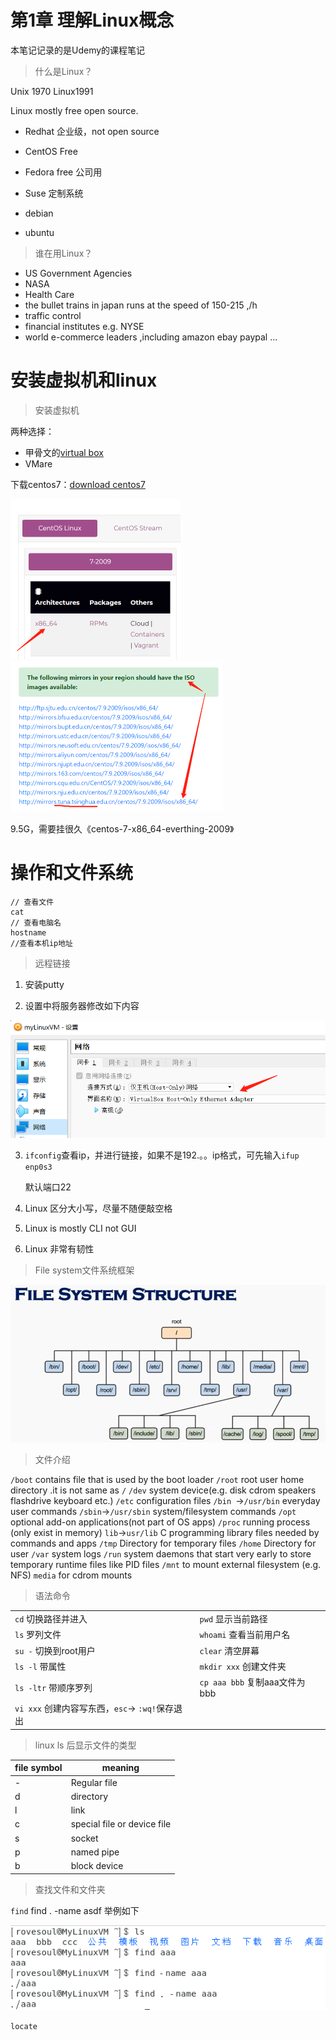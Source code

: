 # 第1章 理解Linux概念

本笔记记录的是Udemy的课程笔记

> 什么是Linux？

Unix 1970   Linux1991

Linux mostly free   open source.

* Redhat 	企业级，not open source

* CentOS Free

* Fedora free 公司用

* Suse  定制系统
* debian
* ubuntu 

> 谁在用Linux？

- US Government Agencies
- NASA
- Health Care
- the bullet trains in japan runs at the speed of 150-215 ,/h 
- traffic control
- financial institutes e.g. NYSE
- world e-commerce leaders ,including amazon ebay paypal ...

# 安装虚拟机和linux

> 安装虚拟机

两种选择：

- 甲骨文的[virtual box](https://www.virtualbox.org/wiki/Downloads)   
- VMare

下载centos7：[download centos7](https://www.centos.org/download/)



<img src="笔记素材图/image-20220830013510751.png" alt="image-20220830013510751" style="zoom:50%;" />

<img src="笔记素材图/image-20220830013632861.png" alt="image-20220830013632861" style="zoom:50%;" />

9.5G，需要挂很久《centos-7-x86_64-everthing-2009》

# 操作和文件系统

```shell
// 查看文件
cat
// 查看电脑名
hostname
//查看本机ip地址
```

> 远程链接

1. 安装putty

2. 设置中将服务器修改如下内容

![image-20220830234551462](笔记素材图/image-20220830234551462.png)

3. `ifconfig`查看ip，并进行链接，如果不是192.。。ip格式，可先输入`ifup enp0s3`

   默认端口22

4. Linux 区分大小写，尽量不随便敲空格

5. Linux is mostly CLI not GUI

6. Linux 非常有韧性

>  File system文件系统框架

![image-20220831001959862](笔记素材图/image-20220831001959862.png)

> 文件介绍

`/boot`   contains file that is used by the boot loader
`/root`   root user home directory .it is not same as `/`
`/dev`     system device(e.g. disk cdrom speakers flashdrive keyboard etc.)
`/etc`     configuration files
`/bin `->`/usr/bin` everyday user commands
`/sbin`->`/usr/sbin`  system/filesystem commands
`/opt`     optional add-on applications(not part of OS apps)
`/proc`   running process (only exist in memory)
`lib`->`usr/lib`  C programming library files needed by commands and apps
`/tmp`     Directory for temporary files
`/home`   Directory for user
`/var`     system logs
`/run`     system daemons that start very early to store temporary runtime files like PID files
`/mnt`     to mount external filesystem (e.g. NFS)
`media`   for cdrom mounts



> 语法命令

|                          |                       |
| ------------------------ | --------------------- |
| `cd`        切换路径并进入 | `pwd`           显示当前路径 |
|`ls`        罗列文件 | `whoami`    查看当前用户名 |
|`su -`    切换到root用户|`clear`      清空屏幕|
| `ls -l` 带属性| `mkdir xxx`   创建文件夹   |
|`ls -ltr`   带顺序罗列|`cp aaa bbb`  复制aaa文件为bbb|
|`vi xxx`   创建内容写东西，`esc`-> `:wq!`保存退出|



> linux ls 后显示文件的类型

| file symbol | meaning |
| ----------- | ------- |
| - | Regular file |
| d | directory |
| l | link |
| c | special file or device file |
| s | socket |
| p | named pipe |
| b | block device |

> 查找文件和文件夹

`find`   find . -name asdf    举例如下

![image-20220902090712870](笔记素材图/image-20220902090712870.png)

`locate`
